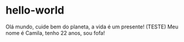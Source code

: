 # hello-world
Olá mundo, cuide bem do planeta, a vida é um presente! (TESTE)
Meu nome é Camila, tenho 22 anos, sou fofa! 
